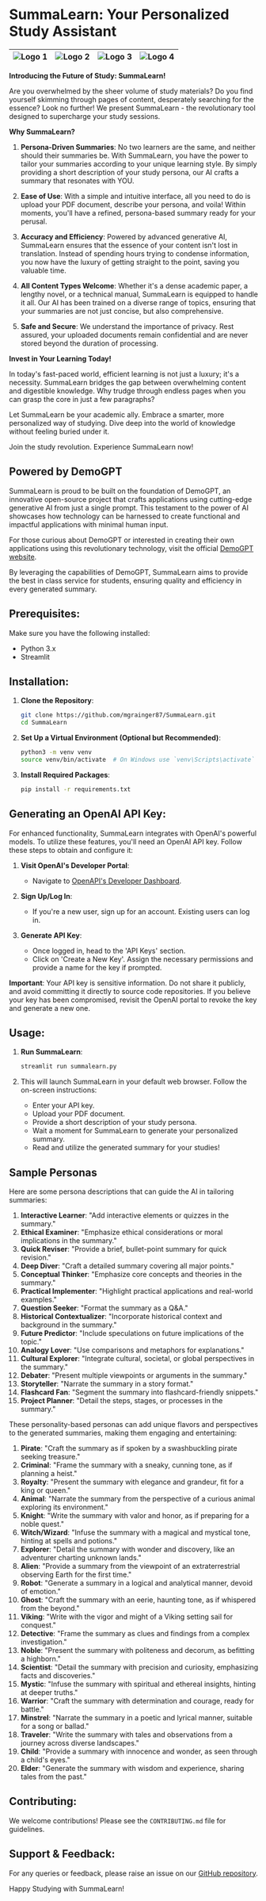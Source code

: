 # SummaLearn: Your Personalized Study Assistant

| ![Logo 1](logo-1-DALL-E.png) | ![Logo 2](logo-2-DALL-E.png) | ![Logo 3](logo-3-DALL-E.png) | ![Logo 4](logo-4-DALL-E.png) |
|:---------------------------:|:---------------------------:|:---------------------------:|:---------------------------:|

**Introducing the Future of Study: SummaLearn!**

Are you overwhelmed by the sheer volume of study materials? Do you find yourself skimming through pages of content, desperately searching for the essence? Look no further! We present SummaLearn - the revolutionary tool designed to supercharge your study sessions.

**Why SummaLearn?**

1. **Persona-Driven Summaries**: No two learners are the same, and neither should their summaries be. With SummaLearn, you have the power to tailor your summaries according to your unique learning style. By simply providing a short description of your study persona, our AI crafts a summary that resonates with YOU.

2. **Ease of Use**: With a simple and intuitive interface, all you need to do is upload your PDF document, describe your persona, and voila! Within moments, you'll have a refined, persona-based summary ready for your perusal.

3. **Accuracy and Efficiency**: Powered by advanced generative AI, SummaLearn ensures that the essence of your content isn't lost in translation. Instead of spending hours trying to condense information, you now have the luxury of getting straight to the point, saving you valuable time.

4. **All Content Types Welcome**: Whether it's a dense academic paper, a lengthy novel, or a technical manual, SummaLearn is equipped to handle it all. Our AI has been trained on a diverse range of topics, ensuring that your summaries are not just concise, but also comprehensive.

5. **Safe and Secure**: We understand the importance of privacy. Rest assured, your uploaded documents remain confidential and are never stored beyond the duration of processing.

**Invest in Your Learning Today!**

In today's fast-paced world, efficient learning is not just a luxury; it's a necessity. SummaLearn bridges the gap between overwhelming content and digestible knowledge. Why trudge through endless pages when you can grasp the core in just a few paragraphs? 

Let SummaLearn be your academic ally. Embrace a smarter, more personalized way of studying. Dive deep into the world of knowledge without feeling buried under it.

Join the study revolution. Experience SummaLearn now!

## Powered by DemoGPT

SummaLearn is proud to be built on the foundation of DemoGPT, an innovative open-source project that crafts applications using cutting-edge generative AI from just a single prompt. This testament to the power of AI showcases how technology can be harnessed to create functional and impactful applications with minimal human input.

For those curious about DemoGPT or interested in creating their own applications using this revolutionary technology, visit the official [DemoGPT website](https://www.demogpt.io).

By leveraging the capabilities of DemoGPT, SummaLearn aims to provide the best in class service for students, ensuring quality and efficiency in every generated summary.

## Prerequisites:

Make sure you have the following installed:
- Python 3.x
- Streamlit

## Installation:

1. **Clone the Repository**:
   ```bash
   git clone https://github.com/mgrainger87/SummaLearn.git
   cd SummaLearn
   ```

2. **Set Up a Virtual Environment (Optional but Recommended)**:
   ```bash
   python3 -m venv venv
   source venv/bin/activate  # On Windows use `venv\Scripts\activate`
   ```

3. **Install Required Packages**:
   ```bash
   pip install -r requirements.txt
   ```
## Generating an OpenAI API Key:

For enhanced functionality, SummaLearn integrates with OpenAI's powerful models. To utilize these features, you'll need an OpenAI API key. Follow these steps to obtain and configure it:

1. **Visit OpenAI's Developer Portal**:
   - Navigate to [OpenAPI's Developer Dashboard](https://platform.openai.com/).
   
2. **Sign Up/Log In**:
   - If you're a new user, sign up for an account. Existing users can log in.

3. **Generate API Key**:
   - Once logged in, head to the 'API Keys' section.
   - Click on 'Create a New Key'. Assign the necessary permissions and provide a name for the key if prompted.

**Important**: Your API key is sensitive information. Do not share it publicly, and avoid committing it directly to source code repositories. If you believe your key has been compromised, revisit the OpenAI portal to revoke the key and generate a new one.

## Usage:

1. **Run SummaLearn**:
   ```bash
   streamlit run summalearn.py
   ```

2. This will launch SummaLearn in your default web browser. Follow the on-screen instructions:
   - Enter your API key.
   - Upload your PDF document.
   - Provide a short description of your study persona.
   - Wait a moment for SummaLearn to generate your personalized summary.
   - Read and utilize the generated summary for your studies!

## Sample Personas

Here are some persona descriptions that can guide the AI in tailoring summaries:

1. **Interactive Learner**: "Add interactive elements or quizzes in the summary."
2. **Ethical Examiner**: "Emphasize ethical considerations or moral implications in the summary."
3. **Quick Reviser**: "Provide a brief, bullet-point summary for quick revision."
4. **Deep Diver**: "Craft a detailed summary covering all major points."
5. **Conceptual Thinker**: "Emphasize core concepts and theories in the summary."
6. **Practical Implementer**: "Highlight practical applications and real-world examples."
7. **Question Seeker**: "Format the summary as a Q&A."
8. **Historical Contextualizer**: "Incorporate historical context and background in the summary."
9. **Future Predictor**: "Include speculations on future implications of the topic."
10. **Analogy Lover**: "Use comparisons and metaphors for explanations."
11. **Cultural Explorer**: "Integrate cultural, societal, or global perspectives in the summary."
12. **Debater**: "Present multiple viewpoints or arguments in the summary."
13. **Storyteller**: "Narrate the summary in a story format."
15. **Flashcard Fan**: "Segment the summary into flashcard-friendly snippets."
16. **Project Planner**: "Detail the steps, stages, or processes in the summary."

These personality-based personas can add unique flavors and perspectives to the generated summaries, making them engaging and entertaining:

1. **Pirate**: "Craft the summary as if spoken by a swashbuckling pirate seeking treasure."
2. **Criminal**: "Frame the summary with a sneaky, cunning tone, as if planning a heist."
3. **Royalty**: "Present the summary with elegance and grandeur, fit for a king or queen."
4. **Animal**: "Narrate the summary from the perspective of a curious animal exploring its environment."
5. **Knight**: "Write the summary with valor and honor, as if preparing for a noble quest."
6. **Witch/Wizard**: "Infuse the summary with a magical and mystical tone, hinting at spells and potions."
7. **Explorer**: "Detail the summary with wonder and discovery, like an adventurer charting unknown lands."
8. **Alien**: "Provide a summary from the viewpoint of an extraterrestrial observing Earth for the first time."
9. **Robot**: "Generate a summary in a logical and analytical manner, devoid of emotion."
10. **Ghost**: "Craft the summary with an eerie, haunting tone, as if whispered from the beyond."
11. **Viking**: "Write with the vigor and might of a Viking setting sail for conquest."
12. **Detective**: "Frame the summary as clues and findings from a complex investigation."
13. **Noble**: "Present the summary with politeness and decorum, as befitting a highborn."
14. **Scientist**: "Detail the summary with precision and curiosity, emphasizing facts and discoveries."
15. **Mystic**: "Infuse the summary with spiritual and ethereal insights, hinting at deeper truths."
16. **Warrior**: "Craft the summary with determination and courage, ready for battle."
17. **Minstrel**: "Narrate the summary in a poetic and lyrical manner, suitable for a song or ballad."
18. **Traveler**: "Write the summary with tales and observations from a journey across diverse landscapes."
19. **Child**: "Provide a summary with innocence and wonder, as seen through a child's eyes."
20. **Elder**: "Generate the summary with wisdom and experience, sharing tales from the past."

## Contributing:

We welcome contributions! Please see the `CONTRIBUTING.md` file for guidelines.

## Support & Feedback:

For any queries or feedback, please raise an issue on our [GitHub repository](https://github.com/mgrainger87/SummaLearn/issues).

Happy Studying with SummaLearn!
